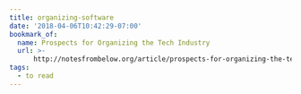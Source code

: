 ```yaml
---
title: organizing-software
date: '2018-04-06T10:42:29-07:00'
bookmark_of:
  name: Prospects for Organizing the Tech Industry
  url: >-
      http://notesfrombelow.org/article/prospects-for-organizing-the-tech-industry
tags:
  - to read
---
```


